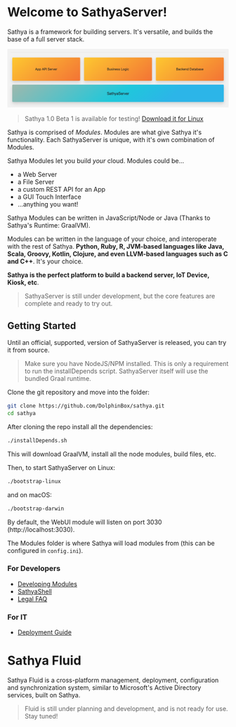 # Welcome to SathyaServer!

Sathya is a framework for building servers. It's versatile, and builds the base of a full server stack.

![alt text](./stack2.png "SathyaServer is the base. An API Server, Business Logic, Database, it's all Modules")


> Sathya 1.0 Beta 1 is available for testing! [Download it for Linux](https://github.com/DolphinBox/sathya-installers/releases/tag/v1.0-Beta.1-Linux)

Sathya is comprised of *Modules*. Modules are what give Sathya it's functionality. Each SathyaServer is unique, with 
it's own combination of Modules.

Sathya Modules let you build *your* cloud. Modules could be...
* a Web Server
* a File Server
* a custom REST API for an App
* a GUI Touch Interface
* ...anything you want!

Sathya Modules can be written in JavaScript/Node or Java (Thanks to Sathya's Runtime: GraalVM). 

Modules can be written in the language of your choice, and interoperate with the rest of Sathya. **Python, Ruby, R, JVM-based languages like Java, Scala, Groovy, Kotlin, Clojure, and even LLVM-based languages such as C and C++**. It's your choice. 

**Sathya is the perfect platform to build a backend server, IoT Device, Kiosk, etc**.

> SathyaServer is still under development, but the core features are complete and ready to try out.

## Getting Started
Until an official, supported, version of SathyaServer is released, you can try it from source.
> Make sure you have NodeJS/NPM installed. This is only a requirement to run the installDepends script. SathyaServer itself will use the bundled Graal runtime.

Clone the git repository and move into the folder:
```bash
git clone https://github.com/DolphinBox/sathya.git
cd sathya
```

After cloning the repo install all the dependencies:
```bash
./installDepends.sh
```
This will download GraalVM, install all the node modules, build files, etc.

Then, to start SathyaServer on Linux:
```bash
./bootstrap-linux
```
and on macOS:
```bash
./bootstrap-darwin
```

By default, the WebUI module will listen on port 3030 (http://localhost:3030).

The Modules folder is where Sathya will load modules from (this can be configured in `config.ini`).

### For Developers
* [Developing Modules](Developing_Modules)
* [SathyaShell](SathyaShell.md)
* [Legal FAQ](Legal_FAQ)
### For IT
* [Deployment Guide](Deployment_Guide)

# Sathya Fluid
Sathya Fluid is a cross-platform management, deployment, configuration and synchronization system, similar to Microsoft's 
Active Directory services, built on Sathya.
> Fluid is still under planning and development, and is not ready for use. Stay tuned!
